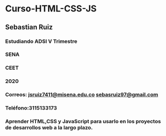 # Curso-HTML-CSS-JS

## Sebastian Ruiz

### Estudiando ADSI V Trimestre 

### SENA 

### CEET

### 2020

### Correos: jsruiz7411@misena.edu.co   sebasruiz97@gmail.com

### Teléfono:3115133173

### Aprender HTML,CSS y JavaScript para usarlo en los proyectos de desarrollos web a la largo plazo.
